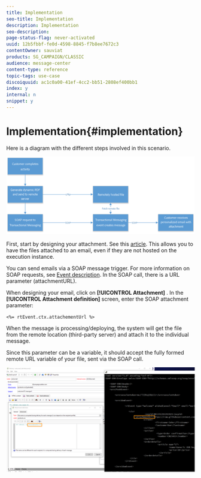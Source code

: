 ```yaml
---
title: Implementation
seo-title: Implementation
description: Implementation
seo-description: 
page-status-flag: never-activated
uuid: 12b5fbbf-fe0d-4598-8845-f7b8ee7672c3
contentOwner: sauviat
products: SG_CAMPAIGN/CLASSIC
audience: message-center
content-type: reference
topic-tags: use-case
discoiquuid: ac1c0a00-41ef-4cc2-bb51-2808ef400bb1
index: y
internal: n
snippet: y
---
```


# Implementation{#implementation}

Here is a diagram with the different steps involved in this scenario.

![](assets/message-center-uc1.png)

First, start by designing your attachment. See this [article](../../delivery/using/attaching-files.md#attach-a-personalized-file). This allows you to have the files attached to an email, even if they are not hosted on the execution instance.

You can send emails via a SOAP message trigger. For more information on SOAP requests, see [Event description](../../message-center/using/event-description.md). In the SOAP call, there is a URL parameter (attachmentURL).

When designing your email, click on **[!UICONTROL Attachment]** . In the **[!UICONTROL Attachment definition]** screen, enter the SOAP attachment parameter:

```
<%= rtEvent.ctx.attachementUrl %>
```

When the message is processing/deploying, the system will get the file from the remote location (third-party server) and attach it to the individual message.

Since this parameter can be a variable, it should accept the fully formed remote URL variable of your file, sent via the SOAP call.

![](assets/message-center-uc2.png)

